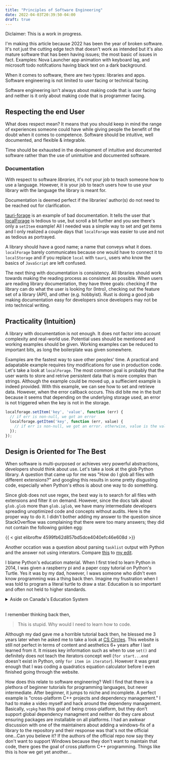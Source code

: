 ```yaml
---
title: "Principles of Software Engineering"
date: 2022-04-03T20:39:50-04:00
draft: true
---
```


Diclaimer: This is a work in progress.

I'm making this article because 2022 has been the year of broken software. It's not just the cutting edge tech that doesn't work as intended but it's also mature software that has been having issues;
the most basic of issues in fact. Examples: Nova Launcher app animation with keyboard lag, and microsoft todo notifcations having black text on a dark background.

When it comes to software, there are two types: libraries and apps.
Software engineering is not limited to user facing or technical facing.

Software engineering isn't always about making code that is user facing and neither is it only about making code that is programmer facing.

## Respecting the end User

What does respect mean? It means that you should keep in mind the range of experiences someone could have
while giving people the benefit of the doubt when it comes to competence. Software should be intuitive, well documented, and flexible & integrable.

Time should be exhausted in the development of intuitive and documented software rather than the use of unintuitive and documented software.

### Documentation

With respect to software *libraries*, it's not your job to teach someone how to use a language. However, it is your job to teach users how to use your library with the language the library is meant for.

Documentation is deemed perfect if the libraries' author(s) do not need to be reached out for clarification.

[tauri-forage](https://github.com/tauri-apps/tauri-forage#installation) is an example of bad documentation.
It tells the user that [localForage](https://localforage.github.io/localForage/) is tedious to use, but scroll a bit further and you see there's only a `setItem` example! All I needed was a simple way to set and get items and I only realized a couple days that `localForage` was easier to use and not as tedious as portrayed.

A library should have a good name; a name that conveys what it does. `localForage` barely communicates because one would have to connect it to `localStorage` and if you replace `local` with `tauri`, users who know the basics of `JavaScript` are left confused.

The next thing with documentation is consistency. All libraries should work towards making the reading process as consistent as possible. When users are reading library documentation, they have three goals:
checking if the library can do what the user is looking for (Intro), checking out the feature set of a library (API), and other (e.g. hobbyist). Rust is doing a good job making documentation easy for developers since developers may not be into technical writing.

## Practicality (Intuition)

A library with documentation is not enough. It does not factor into account complexity and real-world use.
Potential uses should be mentioned and working examples should be given. Working examples can be reduced to important bits, as long the boilerplate was given somewhere.

Examples are the fastest way to save other peoples' time. A practical and adapatable example requires tiny modifications for use in production code. Let's take a look at `localForage`. The most common goal is probably that the user wants to store and retrive persistent data that is more complex than strings. Although the example could be moved up, a suffiecient example is indeed provided. With this example, we can
see how to set and retrieve data. However, when the error callback occurs. This did bite me in the butt because it seems that depending on the underlying storage used, an error is not triggered when the key is not in the storage.

```js
localforage.setItem('key', 'value', function (err) {
  // if err is non-null, we got an error
  localforage.getItem('key', function (err, value) {
    // if err is non-null, we got an error. otherwise, value is the value
  });
});
```

## Design is Oriented for The Best

When software is multi-purposed or achieves very powerful abstractions, developers should think about use. Let's take a look at the glob Python library.
A question that came up for me was "How do I glob all files with different extensions?" and googling this results in some pretty disgusting code, especially
when Python's ethos is about one way to do something.

Since glob does not use regex, the best way is to search for all files with extensions and filter it on demand.
However, since the docs talk about `glob.glob` more than `glob.iglob`, we have many intermediate developers spreading
unoptimized code and concepts without audits. Here is the proper way to do it. I didn't bother adding my answer to the question since StackOverflow was complaining
that there were too many answers; they did not contain the following golden egg:

{{ < gist elibroftw 4599fb62d857bd5dce4040efc46e608d >}}

Another occation was a question about parsing `tasklist` output with Python and the answer not using
interators. Compare [this](https://stackoverflow.com/a/22914414/7732434) to [my edit](https://stackoverflow.com/a/64634901/7732434).

I blame Python's education material. When I first tried to learn Python in 2014, I was given a raspberry pi and a paper copy tutorial on Python's Turtle.
Yes it was by my dad, however, I waws someone who didn't even know programming was a thing back then. Imagine my frustration when I was told to program
a literal turtle to draw a star. Education is so important and often not held to higher standards.

<details>
<summary>Aside on Canada's Education System</summary>
People think Canada's education system is good, but I know for a fact it is far from optimal and yet people are more concerned about the number of people in class rather than the actual ciriculum being taught.
In University, students take 5 courses per semester (4 months), are forced to learn at a faster pace, tougher courses, and there are 100+ students per lecture.
Universities have a high standards, but they definitely do not teach the content well. In pre-university has barely any content being taught, and post-university
there is more content that isn't usually being taught well.

For one of my courses that I was acing, I made an entire YouTube tutorial for other students in my course.
I highly doubt I'm a better listener; so it's simply because I have better intuition or basic knowledge. My largest advantage though was the ability to use
Excel in a highly flexible manner; I created a macro function called `IS_BLANK` without learning visual basic in order to shorten the formulas for an extremely flexible template.
Suppose there are multiple ways to get an answer. Instead of creating a template for each method, I made a template that only required inputting the known
variables. I made my formulas to use equations based on which inputs were given. The macro function had short-circuiting which isn't a straight-forward thing
to implement in standard cell formulas. I might share it some day in the future.

Until grade 11, the grading system should be used to keep kids back until they reach a certain level in core comptencies.
Core competencies include: math, critical thinking, reading comprehension, exercise, an art (hobby) under the most general of definitions.

Art or hobbying is crucial in not just a child's upbringing but as a specialist skill in the future;
Art includes the steretypical drawing, instrumental, acting (+skits). However there's much more; digital visual, abstract, 3D, digital music production.
There are also other arts; oragami, free style lego, pottery, wood burning (high school level), etc.

Aside from wood burning and pottery, these are all equal arts and should be introduced to all kids in Canadian schools. I do consider programming and writing to be
arts, however they are far more important than to be something optional. There is some progress in introducing programming to kids at a younger age,
however like my experience has shown, there is no guarantee this introduction will be productive. Scratch is not programming because programming goes hand in hand
with freedom.

Exercise should be a daily part of school, ingrained into kids' habits. Kids should be given 1 hour a day to exercise. I guess at such young ages,
exercise would be limted to running (tag) and basketball for recess.
By instilling exercise discipline in school, we can reduce obesity and set a better precedent for what it means to be Canadian.
</details>
<br>

I remember thinking back then,

> This is stupid. Why would I need to learn how to code.

Although my dad gave me a horrible tutorial back then, he blessed me 3 years later when he asked me to take a look at [CS Circles](https://cscircles.cemc.uwaterloo.ca/).
This website is still not perfect in terms of content and aesthetics 6+ years after I last learned from it.
It misses key information such as when to use `set()` and definitely does not teach the iterators concept well (`for start...end` doesn't exist in Python, only `for item in iterator`).
However it was great enough that I was coding a quadratics equation calculator before I even finished going through the website.

How does this relate to software engineering? Well I find that there is a plethora of beginner tutorials for programming languages, but never intermediate.
After beginner, it jumps to niche and incomplete. A perfect example is "cross-platform C++ projects and dependency management." I had to make a video myself
and hack around the dependeny management. Basically, `vcpkg` has this goal of being cross-platform, but they don't support global dependency managment and neither
do they care about ensuring packages are installable on all platforms. I had an awkwar discussion with one of the maintainers about adding a windows-fix of a library to the
repository and their response was that's not the official one...Can you believe it? If the authors of the official repo now say they don't want to support Windows because they
don't want to maintain that code, there goes the goal of cross platform C++ programming. Things like this is how we get yet another...
